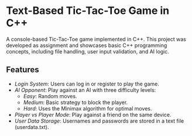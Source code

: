 # Text-Based Tic-Tac-Toe Game in C++

A console-based Tic-Tac-Toe game implemented in C++. This project was developed as assignment and showcases basic C++ programming concepts, including file handling, user input validation, and AI logic.

## Features
- *Login System*: Users can log in or register to play the game.
- *AI Opponent*: Play against an AI with three difficulty levels:
  - *Easy*: Random moves.
  - *Medium*: Basic strategy to block the player.
  - *Hard*: Uses the Minimax algorithm for optimal moves.
- *Player vs Player Mode*: Play against a friend on the same device.
- *User Data Storage*: Usernames and passwords are stored in a text file (userdata.txt).
